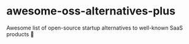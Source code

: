 # awesome-oss-alternatives-plus
Awesome list of open-source startup alternatives to well-known SaaS products 🚀
